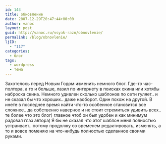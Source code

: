 ```yaml
---
id: 143
title: обновление
date: 2007-12-29T20:47:44+00:00
author: vanoc
layout: post
guid: http://vanoc.ru/vsyak-razn/obnovlenie/
permalink: /blog/obnovlenie/
ljID:
  - "117"
categories:
  - блог
tags:
  - wordpress
  - тема
---
```

Захотелось перед Новым Годом изменить немного блог. Где-то час-полтора, а то и больше, лазил по интернету в поисках скина или хотябы наброска скина. Немного удивлен сколько шаблонов по сети гуляет.. и не сказал бы что хороших.. даже наоборот. Один похож на другой. В инете в последнее время найти что-то особенное становится все сложнее.. да собственно наверное и не стоит стремиться удивить всех.. те более что это блог) главное чтоб он был удобен и как минимум радовал глаз автора) Я бы не сказал что этот шаблон меня полностью устраивает.. потому продолжу со временем редактировать, изменять, а то и вовсе поменяю на что-нибудь полностью сделанное своими руками.